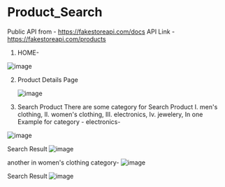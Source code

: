 # Product_Search
Public API 
from - https://fakestoreapi.com/docs
API Link - https://fakestoreapi.com/products

1. HOME-

 ![image](https://github.com/user-attachments/assets/148e7592-3a45-4952-8644-1fbcad95207b)
  
2. Product Details Page

   ![image](https://github.com/user-attachments/assets/e8fdd4e3-e7d1-4bd0-b24d-c66d30c0d912)

3. Search Product
   There are some category for Search Product
    I.	 men's clothing, 
    II.	women's clothing, 
    III.	electronics, 
    Iv.	jewelery, 
In one Example for category - electronics-

![image](https://github.com/user-attachments/assets/0b8e220a-ddf6-4ac1-8176-9bffd64229cb)

Search Result
![image](https://github.com/user-attachments/assets/9b5e087e-a039-423a-8da7-6a2abfee9cf1)

another in women's clothing category-
![image](https://github.com/user-attachments/assets/0e9b18ce-057b-4e76-a747-e33022eb50ec)

Search Result
![image](https://github.com/user-attachments/assets/bb172383-8130-4ccd-ba58-47269c9dc301)







   
